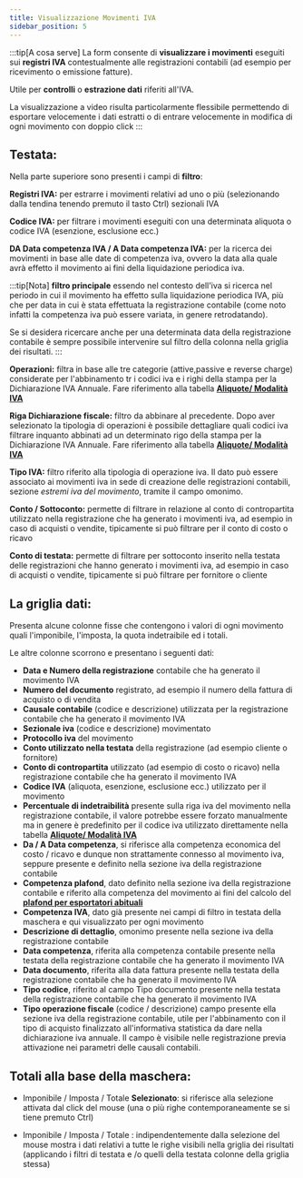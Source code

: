 ```yaml
---
title: Visualizzazione Movimenti IVA
sidebar_position: 5
---
```

:::tip[A cosa serve]
La form consente di **visualizzare i movimenti** eseguiti sui **registri IVA** contestualmente alle registrazioni contabili (ad esempio per ricevimento o emissione fatture).

Utile per **controlli** o **estrazione dati** riferiti all'IVA.

La visualizzazione a video risulta particolarmente flessibile permettendo di esportare velocemente i dati estratti o di entrare velocemente in modifica di ogni movimento con doppio click
:::


## Testata:
Nella parte superiore sono presenti i campi di **filtro**:

**Registri IVA:** per estrarre i movimenti relativi ad uno o più (selezionando dalla tendina tenendo premuto il tasto Ctrl) sezionali IVA

**Codice IVA:** per filtrare i movimenti eseguiti con una determinata aliquota o codice IVA (esenzione, esclusione ecc.)

**DA Data competenza IVA / A Data competenza IVA:** per la ricerca dei movimenti in base alle date di competenza iva, ovvero la data alla quale avrà effetto il movimento ai fini della liquidazione periodica iva. 

:::tip[Nota]
**filtro principale** essendo nel contesto dell'iva si ricerca nel periodo in cui il movimento ha effetto sulla liquidazione periodica IVA, più che per data in cui è stata effettuata la registrazione contabile (come noto infatti la competenza iva può essere variata, in genere retrodatando). 

Se si desidera ricercare anche per una determinata data della registrazione contabile è sempre possibile intervenire sul filtro della colonna nella griglia dei risultati.
:::

**Operazioni:** filtra in base alle tre categorie (attive,passive e reverse charge) considerate per l'abbinamento tr i codici iva e i righi della stampa per la Dichiarazione IVA Annuale. Fare riferimento alla tabella [**Aliquote/ Modalità IVA**](/docs/configurations/tables/finance/vat-rates#tab-specifiche-per-dichiarazione)

**Riga Dichiarazione fiscale:** filtro da abbinare al precedente. Dopo aver selezionato la tipologia di operazioni è possibile dettagliare quali codici iva filtrare inquanto abbinati ad un determinato rigo della stampa per la Dichiarazione IVA Annuale. Fare riferimento alla tabella [**Aliquote/ Modalità IVA**](/docs/configurations/tables/finance/vat-rates#tab-specifiche-per-dichiarazione)

**Tipo IVA:** filtro riferito alla tipologia di operazione iva. Il dato può essere associato ai movimenti iva in sede di creazione delle registrazioni contabili, sezione *estremi iva del movimento*, tramite il campo omonimo.

**Conto / Sottoconto:** permette di filtrare in relazione al conto di contropartita utilizzato nella registrazione che ha generato i movimenti iva, ad esempio in caso di acquisti o vendite, tipicamente si può filtrare per il conto di costo o ricavo

**Conto di testata:** permette di filtrare per sottoconto inserito nella testata delle registrazioni che hanno generato i movimenti iva, ad esempio in caso di acquisti o vendite, tipicamente si può filtrare per fornitore o cliente


## La griglia dati:

Presenta alcune colonne fisse che contengono i valori di ogni movimento quali l'imponibile, l'imposta, la quota indetraibile ed i totali.

Le altre colonne scorrono e presentano i seguenti dati:

- **Data e Numero della registrazione** contabile che ha generato il movimento IVA
- **Numero del documento** registrato, ad esempio il numero della fattura di acquisto o di vendita
- **Causale contabile** (codice e descrizione) utilizzata per la registrazione contabile che ha generato il movimento IVA
- **Sezionale iva** (codice e descrizione) movimentato
- **Protocollo iva** del movimento
- **Conto utilizzato nella testata** della registrazione (ad esempio cliente o fornitore)
- **Conto di contropartita** utilizzato (ad esempio di costo o ricavo) nella registrazione contabile che ha generato il movimento IVA
- **Codice IVA** (aliquota, esenzione, esclusione ecc.) utilizzato per il movimento
- **Percentuale di indetraibilità** presente sulla riga iva del movimento nella registrazione contabile, il valore potrebbe essere forzato manualmente ma in genere è predefinito per il codice iva utilizzato direttamente nella tabella [**Aliquote/ Modalità IVA**](/docs/configurations/tables/finance/vat-rates)
- **Da / A Data competenza**, si riferisce alla competenza economica del costo / ricavo e dunque non strattamente connesso al movimento iva, seppure presente e definito nella sezione iva della registrazione contabile
- **Competenza plafond**, dato definito nella sezione iva della registrazione contabile e riferito alla competenza del movimento ai fini del calcolo del [**plafond per esportatori abituali**](/docs/finance-area/declarations/declarations/plafond/general-overview)
- **Competenza IVA**, dato già presente nei campi di filtro in testata della maschera e qui visualizzato per ogni movimento
- **Descrizione di dettaglio**, omonimo presente nella sezione iva della registrazione contabile
- **Data competenza**, riferita alla competenza contabile presente nella testata della registrazione contabile che ha generato il movimento IVA
- **Data documento**, riferita alla data fattura presente nella testata della registrazione contabile che ha generato il movimento IVA
- **Tipo codice**, riferito al campo Tipo documento presente nella testata della registrazione contabile che ha generato il movimento IVA
- **Tipo operazione fiscale** (codice / descrizione) campo presente ella sezione iva della registrazione contabile, utile per l'abbinamento con il tipo di acquisto finalizzato all'informativa statistica da dare nella dichiarazione iva annuale. Il campo è visibile nelle registrazione previa attivazione nei parametri delle causali contabili.

## Totali alla base della maschera:

- Imponibile / Imposta / Totale **Selezionato**: si riferisce alla selezione attivata dal click del mouse (una o più righe contemporaneamente se si tiene premuto Ctrl)

- Imponibile / Imposta / Totale : indipendentemente dalla selezione del mouse mostra i dati relativi a tutte le righe visibili nella griglia dei risultati (applicando i filtri di testata e /o quelli della testata colonne della griglia stessa)